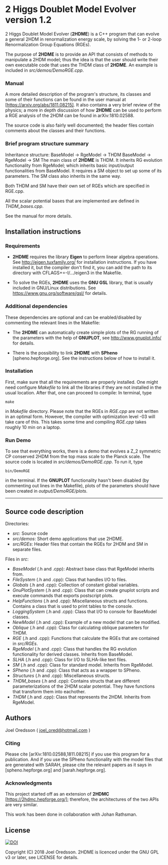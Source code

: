 # 2 Higgs Doublet Model Evolver version 1.2

2 Higgs Doublet Model Evolver (**2HDME**) is a C++ program that can evolve a
general 2HDM in renormalization energy scale, by solving the 1- or 2-loop
Renormalization Group Equations (RGEs).

The purpose of **2HDME** is to provide an API that consists of methods to 
manipulate a 2HDM model; thus the idea is that the user should write their own 
executable code that uses the THDM class of **2HDME**. An example is included
in *src/demos/DemoRGE.cpp*.

### Manual

A more detailed description of the program's structure, its classes and some of 
their functions can be found in the user manual at 
[https://arxiv.org/abs/1811.08215]. It also contains a very brief review of the
physics; a more in depth discussion of how **2HDME** can be used to perform
a RGE analysis of the 2HDM can be found in arXiv:1810.02588.

The source code is also fairly well documented; the header files contain 
comments about the classes and their functions.   

### Brief program structure summary

Inheritance structure:
    BaseModel -> RgeModel -> THDM
    BaseModel -> RgeModel -> SM
The main class of **2HDME** is THDM. It inherits RG evolution functionality
from RgeModel; which inherits basic input/output functionalities from BaseModel.
It requires a SM object to set up some of its parameters. The SM class also
inherits in the same way.

Both THDM and SM have their own set of RGEs which are specified in RGE.cpp.

All the scalar potential bases that are implemented are defined in 
*THDM_bases.cpp*.

See the manual for more details.

## Installation instructions

### Requirements 

* **2HDME** requires the library **Eigen** to perform linear algebra operations.
  See http://eigen.tuxfamily.org/ for installation instructions.  If you have
  installed it, but the compiler don't find it, you can add the path to its
  directory with CFLAGS+=-I/.../eigen3 in the Makefile.

* To solve the RGEs, **2HDME** uses the **GNU GSL** library, that is usually
  included in GNU/Linux distributions. See https://www.gnu.org/software/gsl/ for
  details.

### Additional dependencies

These dependencies are optional and can be enabled/disabled by commenting the
relevant lines in the Makefile:

* The **2HDME** can automatically create simple plots of the RG running of the
  parameters with the help of **GNUPLOT**, see http://www.gnuplot.info/ for
  details.

* There is the possibility to link **2HDME** with **SPheno**
  [spheno.hepforge.org].  See the instructions below of how to install it.

### Installation

First, make sure that all the requirements are properly installed.  One might
need configure *Makefile* to link all the libraries if they are not installed in
the usual location. After that, one can proceed to compile: In terminal, type
```
make 
``` 
in *Makefile* directory. Please note that the RGEs in *RGE.cpp* are
not written in an optimal form. However, the compiler with optimization level
-03 will take care of this. This takes some time and compiling *RGE.cpp* takes
roughly 10 min on a laptop.

### Run Demo

To see that everything works, there is a demo that evolves a Z_2 symmetric CP
conserved 2HDM from the top mass scale to the Planck scale. The source code is
located in *src/demos/DemoRGE.cpp*.  To run it, type 
``` 
bin/DemoRGE 
``` 
in the terminal.  If the **GNUPLOT** functionality hasn't been disabled (by
commenting out lines in the Makefile), plots of the parameters should have been
created in *output/DemoRGE/plots*.


********************************************************************************

## Source code description

Directories:

* *src*: Source code
* *src/demos*: Short demo applications that use 2HDME.
* *src/RGEs*: Header files that contain the RGEs for 2HDM and SM in separate 
files.

Files in *src*:
* *BaseModel* (.h and .cpp): Abstract base class that RgeModel inherits from.
* *FileSystem* (.h and .cpp): Class that handles I/O to files.
* *Globals* (.h and .cpp): Collection of constant global variables.
* *GnuPlotSystem* (.h and .cpp): Class that can create gnuplot scripts and execute
commands that exports postscript plots.
* *HelpFunctions* (.h and .cpp): Miscellaneous structs and functions. Contains a 
class that is used to print tables to the console.
* *LoggingSystem* (.h and .cpp): Class that I/O to console for BaseModel
classes.
* *NewModel* (.h and .cpp): Example of a new model that can be modified.
* *Oblique* (.h and .cpp): Class for calculating oblique parameters for THDM.
* *RGE* (.h and .cpp): Functions that calculate the RGEs that are contained in 
*src/RGEs*.
* *RgeModel* (.h and .cpp): Class that handles the RG evolution functionality for
derived classes. Inherits from BaseModel.
* *SLHA* (.h and .cpp): Class for I/O to SLHA-like text files.
* *SM* (.h and .cpp): Class for standard model. Inherits from RgeModel.
* *SPheno* (.h and .cpp): Class that acts as a wrapper to SPheno.
* *Structures* (.h and .cpp): Miscellaneous structs.
* *THDM_bases* (.h and .cpp): Contains structs that are different 
parameterizations of the 2HDM scalar potential. They have functions that 
transform them into eachother.
* *THDM* (.h and .cpp): Class that represents the 2HDM. Inherits from RgeModel.

## Authors

Joel Oredsson ( joel_ored@hotmail.com )

### Citing 

Please cite [arXiv:1810.02588,1811.08215] if you use this program for a
publication.  And if you use the SPheno functionality with the model files that
are generated with SARAH, please cite the relevant papers as it says in
[spheno.hepforge.org] and [sarah.hepforge.org].

### Acknowledgments 

This project started off as an extension of **2HDMC**
[https://2hdmc.hepforge.org/]; therefore, the architectures of the two APIs are
very similar. 

This work has been done in collaboration with Johan Rathsman.

## License

[![DOI](https://zenodo.org/badge/149639202.svg)](https://zenodo.org/badge/latestdoi/149639202)

Copyright (C) 2018 Joel Oredsson.  2HDME is licenced under the GNU GPL v3 or
later, see LICENSE for details.



